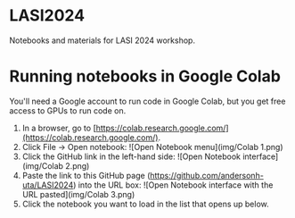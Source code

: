 # LASI2024
Notebooks and materials for LASI 2024 workshop.

# Running notebooks in Google Colab

You'll need a Google account to run code in Google Colab, but you get free access to GPUs to run code on.

1. In a browser, go to [https://colab.research.google.com/](https://colab.research.google.com/).
2. Click File -> Open notebook: ![Open Notebook menu](img/Colab 1.png)
3. Click the GitHub link in the left-hand side: ![Open Notebook interface](img/Colab 2.png)
4. Paste the link to this GitHub page (https://github.com/andersonh-uta/LASI2024) into the URL box: ![Open Notebook interface with the URL pasted](img/Colab 3.png)
5. Click the notebook you want to load in the list that opens up below.
